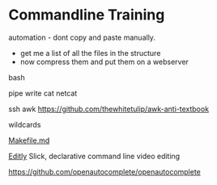 Commandline Training
====================

automation - dont copy and paste manually.
  - get me a list of all the files in the structure
  - now compress them and put them on a webserver


bash

pipe write
cat
netcat

ssh
awk
https://github.com/thewhitetulip/awk-anti-textbook


wildcards

[Makefile.md](Makefile)


[Editly](https://github.com/mifi/editly) Slick, declarative command line video editing


https://github.com/openautocomplete/openautocomplete